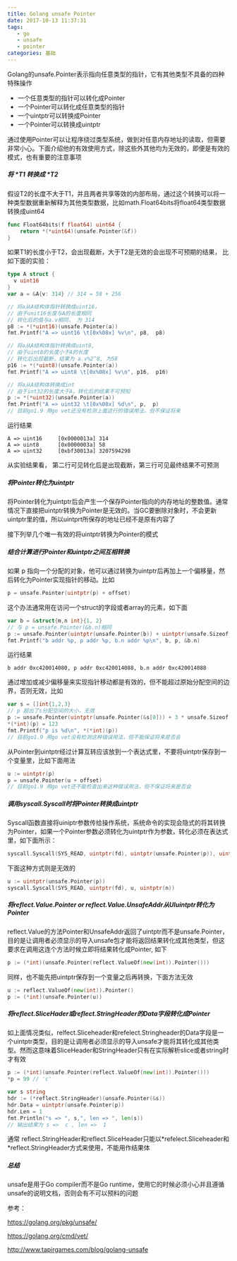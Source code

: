 ```yaml
---
title: Golang unsafe Pointer
date: 2017-10-13 11:37:31
tags:
   - go
   - unsafe
   - pointer
categories: 基础
---
```


Golang的unsafe.Pointer表示指向任意类型的指针，它有其他类型不具备的四种特殊操作

- 一个任意类型的指针可以转化成Pointer
- 一个Pointer可以转化成任意类型的指针
- 一个uintptr可以转换成Pointer
- 一个Pointer可以转换成uintptr

通过使用Pointer可以让程序绕过类型系统，做到对任意内存地址的读取，但需要非常小心。下面介绍他的有效使用方式，除这些外其他均为无效的，即便是有效的模式，也有重要的注意事项

##### 将 *T1 转换成 *T2

假设T2的长度不大于T1，并且两者共享等效的内部布局，通过这个转换可以将一种类型数据重新解释为其他类型数据，比如math.Float64bits将float64类型数据转换成uint64

```go
func Float64bits(f float64) uint64 {
	return *(*uint64)(unsafe.Pointer(&f))
}
```

如果T1的长度小于T2，会出现截断，大于T2是无效的会出现不可预期的结果， 比如下面的实验：

```go
type A struct {
  v uint16
}
var a = &A{v: 314} // 314 = 58 + 256

// 将a从A结构体指针转换成uint16，
// 由于unit16长度与A的长度相同
// 转化后的值与a.v相同， 为 314
p8 := *(*uint16)(unsafe.Pointer(a))
fmt.Printf("A => uint16 \t[0x%08x] %v\n", p8,  p8)

// 将a从A结构体指针转换成uint8,
// 由于uint8的长度小于A的长度
// 转化后出现截断，结果为 a.v%2^8, 为58
p16 := *(*uint8)(unsafe.Pointer(a))
fmt.Printf("A => uint8 \t[0x%08x] %v\n", p16,  p16)

// 将a从A结构体转换成int
// 由于int32的长度大于A，转化后的结果不可预知
p := *(*uint32)(unsafe.Pointer(a))
fmt.Printf("A => uint32 \t[0x%08x] %d\n", p,  p)
// 目前go1.9 用go vet还没有检测上面这行的错误用法，但不保证将来
```

运行结果

```
A => uint16     [0x0000013a] 314
A => uint8      [0x0000003a] 58
A => uint32     [0xbf30013a] 3207594298
```



从实验结果看， 第二行可见转化后是出现截断，第三行可见最终结果不可预测

##### 将Pointer转化为uintptr

将Pointer转化为uintptr后会产生一个保存Pointer指向的内存地址的整数值。通常情况下直接把uintptr转换为Pointer是无效的。当GC要删除对象时，不会更新uintptr里的值，所以uintprt所保存的地址已经不是原有内容了

接下列举几个唯一有效的将uintptr转换为Pointer的模式

##### 结合计算进行Pointer和uintptr之间互相转换

如果 p 指向一个分配的对象，他可以通过转换为uintptr后再加上一个偏移量，然后转化为Pointer实现指针的移动。比如

```go
p = unsafe.Pointer(uintptr(p) + offset)
```

这个办法通常用在访问一个struct的字段或者array的元素，如下面

```go
var b = &struct{m,n int}{1, 2}
// 与 p = unsafe.Pointer(&b.n)相同
p := unsafe.Pointer(uintptr(unsafe.Pointer(b)) + uintptr(unsafe.Sizeof(b.m)))
fmt.Printf("b addr %p, p addr %p, b.n addr %p\n", b, p, &b.n)
```

运行结果

```
b addr 0xc420014080, p addr 0xc420014088, b.n addr 0xc420014088
```

通过增加或减少偏移量来实现指针移动都是有效的，但不能超过原始分配空间的边界，否则无效，比如

```go
var s = []int{1,2,3}
// p 超出了s分配空间的大小，无效
p := unsafe.Pointer(uintptr(unsafe.Pointer(&s[0])) + 3 * unsafe.Sizeof(int(0)))
*(*int)(p) = 123
fmt.Printf("p is %d\n", *(*int)(p))
// 目前go1.9 用go vet没有检测这种错误用法，但不能保证将来是否会
```

从Pointer到uintptr经过计算互转应该放到一个表达式里，不要将uintptr保存到一个变量里，比如下面用法

```go
u := uintptr(p)
p = unsafe.Pointer(u + offset) 
// 目前go1.9 用go vet还不能检查出来这种错误用法，但不保证将来是否会
```

##### 调用syscall.Syscall时将Pointer转换成uintptr

Syscall函数直接将uiniptr参数传给操作系统，系统命令的实现会隐式的将其转换为Pointer，如果一个Pointer参数必须转化为uintptr作为参数，转化必须在表达式里，如下面所示：

```go
syscall.Syscall(SYS_READ, uintptr(fd), uintptr(unsafe.Pointer(p)), uintptr(n))
```

下面这种方式则是无效的

```go
u := uintptr(unsafe.Pointer(p))
syscall.Syscall(SYS_READ, uintptr(fd), u, uintptr(n))
```

##### 将reflect.Value.Pointer or reflect.Value.UnsafeAddr从UIuintptr转化为Pointer

reflect.Value的方法Pointer和UnsafeAddr返回了uintptr而不是unsafe.Pointer，目的是让调用者必须显示的导入unsafe包才能将返回结果转化成其他类型，但这要求在调用这连个方法时候立即将结果转化成Pointer, 如下

```go
p := (*int)(unsafe.Pointer(reflect.ValueOf(new(int)).Pointer()))
```

同样，也不能先把uintptr保存到一个变量之后再转换，下面方法无效

```go
u := reflect.ValueOf(new(int)).Pointer()
p := (*int)(unsafe.Pointer(u))
```

##### 将reflect.SliceHader或reflect.StringHeader的Data字段转化成Pointer

如上面情况类似，relfect.Sliceheader和refelect.Stringheader的Data字段是一个uintptr类型，目的是让调用者必须显示的导入unsafe才能将其转化成其他类型。然而这意味着SliceHeader和StringHeader只有在实际解析slice或者string时才有效

```go
p := (*int)(unsafe.Pointer(reflect.ValueOf(new(int)).Pointer()))
*p = 99 // 'c'

var s string
hdr := (*reflect.StringHeader)(unsafe.Pointer(&s))
hdr.Data = uintptr(unsafe.Pointer(p))
hdr.Len = 1
fmt.Println("s => ", s,", len => ", len(s))
// 输出结果为 s =>  c , len =>  1
```

通常 reflect.StringHeader和reflect.SliceHeader只能以*refelect.Sliceheader和 *reflect.StringHeader方式来使用，不能用作结果体

##### 总结

unsafe是用于Go compiler而不是Go runtime，使用它的时候必须小心并且遵循unsafe的说明文档，否则会有不可以预料的问题

参考：

https://golang.org/pkg/unsafe/

https://golang.org/cmd/vet/

http://www.tapirgames.com/blog/golang-unsafe